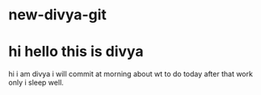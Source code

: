 # new-divya-git
<h1>hi hello this is divya</h1>
hi i am divya i will commit at morning about wt to do today after that work only i sleep well.
